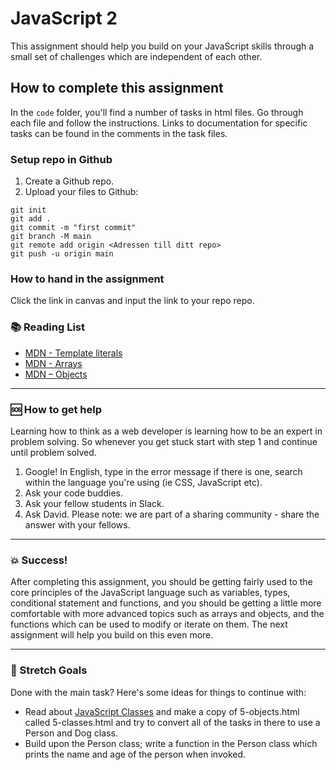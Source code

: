 # JavaScript 2

This assignment should help you build on your JavaScript skills through a small set of challenges which are independent of each other.

## How to complete this assignment

In the `code` folder, you'll find a number of tasks in html files. Go through each file and follow the instructions. Links to documentation for specific tasks can be found in the comments in the task files.

### Setup repo in Github

1. Create a Github repo.
2. Upload your files to Github:

```
git init
git add .
git commit -m "first commit"
git branch -M main
git remote add origin <Adressen till ditt repo>
git push -u origin main
```

### How to hand in the assignment

Click the link in canvas and input the link to your repo repo.

### :books: Reading List

- [MDN - Template literals](https://developer.mozilla.org/en-US/docs/Web/JavaScript/Reference/Template_literals)
- [MDN - Arrays](https://developer.mozilla.org/en-US/docs/Web/JavaScript/Reference/Global_Objects/Array)
- [MDN – Objects](https://developer.mozilla.org/en-US/docs/Learn/JavaScript/Objects)

---

### :sos: How to get help

Learning how to think as a web developer is learning how to be an expert in problem solving. So whenever you get stuck start with step 1 and continue until problem solved.

1. Google! In English, type in the error message if there is one, search within the language you're using (ie CSS, JavaScript etc).
2. Ask your code buddies.
3. Ask your fellow students in Slack.
4. Ask David. Please note: we are part of a sharing community - share the answer with your fellows.

---

### :boom: Success!

After completing this assignment, you should be getting fairly used to the core principles of the JavaScript language such as variables, types, conditional statement and functions, and you should be getting a little more comfortable with more advanced topics such as arrays and objects, and the functions which can be used to modify or iterate on them. The next assignment will help you build on this even more.

---

### :runner: Stretch Goals

Done with the main task? Here's some ideas for things to continue with:

- Read about [JavaScript Classes](https://developer.mozilla.org/en-US/docs/Web/JavaScript/Reference/Classes) and make a copy of 5-objects.html called 5-classes.html and try to convert all of the tasks in there to use a Person and Dog class.
- Build upon the Person class; write a function in the Person class which prints the name and age of the person when invoked.
